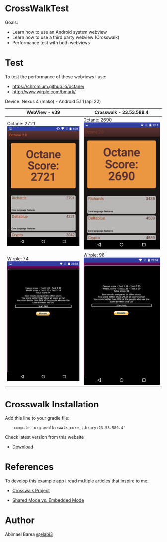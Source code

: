 # CrossWalkTest

Goals:

  - Learn how to use an Android system webview
  - Learn how to use a third party webview (Crosswalk)
  - Performance test with both webviews

# Test

To test the performance of these webviews i use:

  - https://chromium.github.io/octane/
  - http://www.wirple.com/bmark/

Device: Nexus 4 (mako) - Android 5.1.1 (api 22)

| WebView - v39 | Crosswalk - 23.53.589.4 |
| ------ | ------ |
| Octane: 2721 <img src="https://github.com/elabi3/CrossWalkTest/blob/master/Octane%20-%20Webview.png">| Octane: 2690 <img src="https://github.com/elabi3/CrossWalkTest/blob/master/Octane%20-%20Crosswalk.png">|
| Wirple: 74 <img src="https://github.com/elabi3/CrossWalkTest/blob/master/Wirple%20-%20Webview.png">| Wirple: 96 <img src="https://github.com/elabi3/CrossWalkTest/blob/master/Wirple%20-%20Crosswalk.png">|


# Crosswalk Installation

Add this line to your gradle file:

```
    compile 'org.xwalk:xwalk_core_library:23.53.589.4'
```

Check latest version from this website:

* [Download](https://download.01.org/crosswalk/releases/crosswalk/android/maven2/org/xwalk/xwalk_core_library/) 


# References

To develop this example app i read multiple articles that inspire to me:

* [Crosswalk Project](https://crosswalk-project.org/) 

* [Shared Mode vs. Embedded Mode](https://crosswalk-project.org/documentation/shared_mode.html) 


# Author

Abimael Barea [@elabi3](https://github.com/elabi3)

